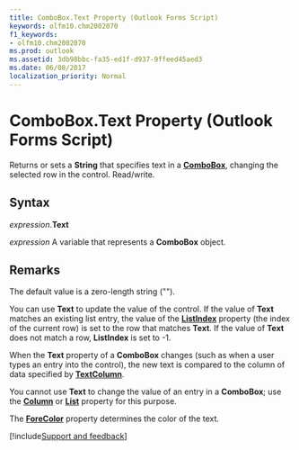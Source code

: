 ```yaml
---
title: ComboBox.Text Property (Outlook Forms Script)
keywords: olfm10.chm2002070
f1_keywords:
- olfm10.chm2002070
ms.prod: outlook
ms.assetid: 3db98bbc-fa35-ed1f-d937-9ffeed45aed3
ms.date: 06/08/2017
localization_priority: Normal
---
```



# ComboBox.Text Property (Outlook Forms Script)

Returns or sets a **String** that specifies text in a **[ComboBox](Outlook.combobox.md)**, changing the selected row in the control. Read/write.


## Syntax

_expression_.**Text**

_expression_ A variable that represents a **ComboBox** object.


## Remarks

The default value is a zero-length string ("").

You can use  **Text** to update the value of the control. If the value of **Text** matches an existing list entry, the value of the **[ListIndex](Outlook.combobox.listindex.md)** property (the index of the current row) is set to the row that matches **Text**. If the value of  **Text** does not match a row, **ListIndex** is set to -1.

When the  **Text** property of a **ComboBox** changes (such as when a user types an entry into the control), the new text is compared to the column of data specified by **[TextColumn](Outlook.combobox.textcolumn.md)**.

You cannot use  **Text** to change the value of an entry in a **ComboBox**; use the  **[Column](Outlook.combobox.column.md)** or **[List](Outlook.combobox.list.md)** property for this purpose.

The **[ForeColor](Outlook.combobox.forecolor.md)** property determines the color of the text.

[!include[Support and feedback](~/includes/feedback-boilerplate.md)]